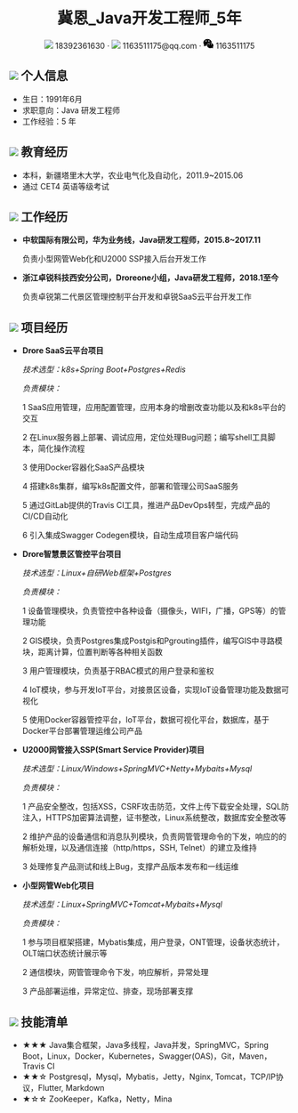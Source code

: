  <center>
     <h1>冀恩_Java开发工程师_5年</h1>
     <div>
         <span>
             <img src="assets/phone-solid.svg" width="18px">
             18392361630
         </span>
         ·
         <span>
             <img src="assets/envelope-solid.svg" width="18px">
             1163511175@qq.com
         </span>
         ·
         <span>
             <img src="assets/wechat.svg" width="18px">
             1163511175
         </span>
     </div>
 </center>



 ## <img src="assets/info-circle-solid.svg" width="30px"> 个人信息 

 - 生日：1991年6月
 - 求职意向：Java 研发工程师
 - 工作经验：5 年

## <img src="assets/graduation-cap-solid.svg" width="30px"> 教育经历

- 本科，新疆塔里木大学，农业电气化及自动化，2011.9~2015.06
- 通过 CET4 英语等级考试

## <img src="assets/briefcase-solid.svg" width="30px"> 工作经历

- **中软国际有限公司，华为业务线，Java研发工程师，2015.8~2017.11**

   负责小型网管Web化和U2000 SSP接入后台开发工作
- **浙江卓锐科技西安分公司，Droreone小组，Java研发工程师，2018.1至今**

   负责卓锐第二代景区管理控制平台开发和卓锐SaaS云平台开发工作

## <img src="assets/project-diagram-solid.svg" width="30px"> 项目经历

- **Drore SaaS云平台项目**

  *技术选型：k8s+Spring Boot+Postgres+Redis*

  *负责模块：*
  
  1 SaaS应用管理，应用配置管理，应用本身的增删改查功能以及和k8s平台的交互
  
  2 在Linux服务器上部署、调试应用，定位处理Bug问题；编写shell工具脚本，简化操作流程
  
  3 使用Docker容器化SaaS产品模块
  
  4 搭建k8s集群，编写k8s配置文件，部署和管理公司SaaS服务
  
  5 通过GitLab提供的Travis CI工具，推进产品DevOps转型，完成产品的CI/CD自动化
  
  6 引入集成Swagger Codegen模块，自动生成项目客户端代码
  
- **Drore智慧景区管控平台项目**

  *技术选型：Linux+自研Web框架+Postgres*

  *负责模块：*
  
  1 设备管理模块，负责管控中各种设备（摄像头，WIFI，广播，GPS等）的管理功能
  
  2 GIS模块，负责Postgres集成Postgis和Pgrouting插件，编写GIS中寻路模块，距离计算，位置判断等各种相关函数
  
  3 用户管理模块，负责基于RBAC模式的用户登录和鉴权
  
  4 IoT模块，参与开发IoT平台，对接景区设备，实现IoT设备管理功能及数据可视化
  
  5 使用Docker容器管控平台，IoT平台，数据可视化平台，数据库，基于Docker平台部署管理运维公司产品
  
- **U2000网管接入SSP(Smart Service Provider)项目**

  *技术选型：Linux/Windows+SpringMVC+Netty+Mybaits+Mysql*

  *负责模块：*
  
  1 产品安全整改，包括XSS，CSRF攻击防范，文件上传下载安全处理，SQL防注入，HTTPS加密算法调整，证书整改，Linux系统整改，数据库安全整改等
  
  2 维护产品的设备通信和消息队列模块，负责网管管理命令的下发，响应的的解析处理，以及通信连接（http/https，SSH, Telnet）的建立及维持
  
  3 处理修复产品测试和线上Bug，支撑产品版本发布和一线运维
  
- **小型网管Web化项目**

  *技术选型：Linux+SpringMVC+Tomcat+Mybaits+Mysql*

  *负责模块：*
  
  1 参与项目框架搭建，Mybatis集成，用户登录，ONT管理，设备状态统计，OLT端口状态统计展示等
  
  2 通信模块，网管管理命令下发，响应解析，异常处理
  
  3 产品部署运维，异常定位、排查，现场部署支撑

## <img src="assets/tools-solid.svg" width="30px"> 技能清单

- ★★★ Java集合框架，Java多线程，Java并发，SpringMVC，Spring Boot，Linux，Docker，Kubernetes，Swagger(OAS)，Git，Maven，Travis CI
- ★★☆ Postgresql，Mysql，Mybatis，Jetty，Nginx, Tomcat，TCP/IP协议，Flutter, Markdown
- ★☆☆ ZooKeeper，Kafka，Netty，Mina